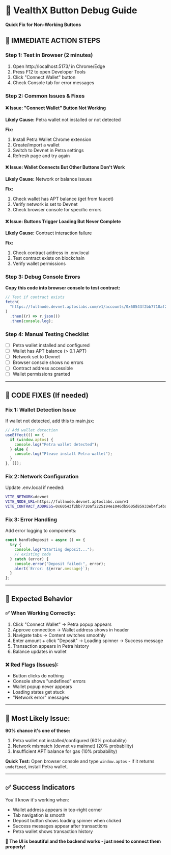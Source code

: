 # 🐛 VealthX Button Debug Guide

**Quick Fix for Non-Working Buttons**

## 🚨 **IMMEDIATE ACTION STEPS**

### Step 1: Test in Browser (2 minutes)

1. Open http://localhost:5173/ in Chrome/Edge
2. Press F12 to open Developer Tools
3. Click "Connect Wallet" button
4. Check Console tab for error messages

### Step 2: Common Issues & Fixes

#### ❌ **Issue: "Connect Wallet" Button Not Working**

**Likely Cause:** Petra wallet not installed or not detected

**Fix:**

1. Install Petra Wallet Chrome extension
2. Create/import a wallet
3. Switch to Devnet in Petra settings
4. Refresh page and try again

#### ❌ **Issue: Wallet Connects But Other Buttons Don't Work**

**Likely Cause:** Network or balance issues

**Fix:**

1. Check wallet has APT balance (get from faucet)
2. Verify network is set to Devnet
3. Check browser console for specific errors

#### ❌ **Issue: Buttons Trigger Loading But Never Complete**

**Likely Cause:** Contract interaction failure

**Fix:**

1. Check contract address in .env.local
2. Test contract exists on blockchain
3. Verify wallet permissions

### Step 3: Debug Console Errors

**Copy this code into browser console to test contract:**

```javascript
// Test if contract exists
fetch(
  "https://fullnode.devnet.aptoslabs.com/v1/accounts/0x60543f2bb7710af2225194e1046db5605d85933eb4f14ba574bf58d56beef7bf"
)
  .then((r) => r.json())
  .then(console.log);
```

### Step 4: Manual Testing Checklist

- [ ] Petra wallet installed and configured
- [ ] Wallet has APT balance (> 0.1 APT)
- [ ] Network set to Devnet
- [ ] Browser console shows no errors
- [ ] Contract address accessible
- [ ] Wallet permissions granted

---

## 🔧 **CODE FIXES** (If needed)

### Fix 1: Wallet Detection Issue

If wallet not detected, add this to main.jsx:

```jsx
// Add wallet detection
useEffect(() => {
  if (window.aptos) {
    console.log("Petra wallet detected");
  } else {
    console.log("Please install Petra wallet");
  }
}, []);
```

### Fix 2: Network Configuration

Update .env.local if needed:

```bash
VITE_NETWORK=devnet
VITE_NODE_URL=https://fullnode.devnet.aptoslabs.com/v1
VITE_CONTRACT_ADDRESS=0x60543f2bb7710af2225194e1046db5605d85933eb4f14ba574bf58d56beef7bf
```

### Fix 3: Error Handling

Add error logging to components:

```jsx
const handleDeposit = async () => {
  try {
    console.log("Starting deposit...");
    // existing code
  } catch (error) {
    console.error("Deposit failed:", error);
    alert(`Error: ${error.message}`);
  }
};
```

---

## 📱 **Expected Behavior**

### ✅ **When Working Correctly:**

1. Click "Connect Wallet" → Petra popup appears
2. Approve connection → Wallet address shows in header
3. Navigate tabs → Content switches smoothly
4. Enter amount + click "Deposit" → Loading spinner → Success message
5. Transaction appears in Petra history
6. Balance updates in wallet

### ❌ **Red Flags (Issues):**

- Button clicks do nothing
- Console shows "undefined" errors
- Wallet popup never appears
- Loading states get stuck
- "Network error" messages

---

## 🎯 **Most Likely Issue:**

**90% chance it's one of these:**

1. Petra wallet not installed/configured (60% probability)
2. Network mismatch (devnet vs mainnet) (20% probability)
3. Insufficient APT balance for gas (10% probability)

**Quick Test:** Open browser console and type `window.aptos` - if it returns `undefined`, install Petra wallet.

---

## ✅ **Success Indicators**

You'll know it's working when:

- Wallet address appears in top-right corner
- Tab navigation is smooth
- Deposit button shows loading spinner when clicked
- Success messages appear after transactions
- Petra wallet shows transaction history

**🚀 The UI is beautiful and the backend works - just need to connect them properly!**
